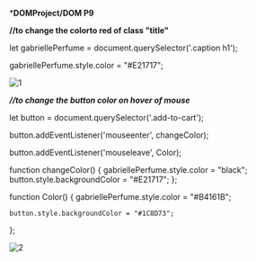 ***DOMProject/DOM P9**

**//to change the colorto red of class "title"**

let gabriellePerfume = document.querySelector('.caption h1');

gabriellePerfume.style.color = "#E21717";


![1](https://github.com/Ramankumarlal007/DOMProject/assets/121278104/422e838b-338e-47b4-aa57-5707e4189755)

***//to change the button color on hover of mouse***

let button = document.querySelector('.add-to-cart');

button.addEventListener('mouseenter', changeColor);

button.addEventListener('mouseleave', Color);

function changeColor() {
    gabriellePerfume.style.color = "black";
    button.style.backgroundColor = "#E21717";
};

function Color() {
    gabriellePerfume.style.color = "#B4161B";
    
    button.style.backgroundColor = "#1C8D73";
};


![2](https://github.com/Ramankumarlal007/DOMProject/assets/121278104/920ffdde-3789-498f-a475-f287a595fc37)
